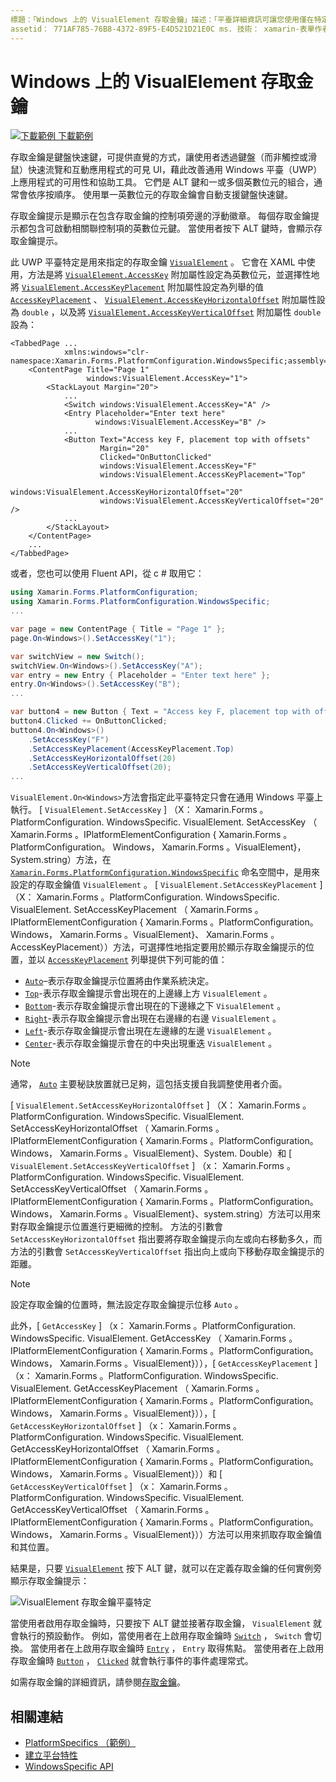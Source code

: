 ```yaml
---
標題：「Windows 上的 VisualElement 存取金鑰」描述：「平臺詳細資訊可讓您使用僅在特定平臺上提供的功能，而不需執行自訂轉譯器或效果。 本文說明如何使用 Windows 平臺特定的來指定 VisualElement 的存取金鑰。」
assetid： 771AF785-76B8-4372-89F5-E4D521D21E0C ms. 技術： xamarin-表單作者： davidbritch ms. author： dabritch ms. 日期：10/24/2018 否-loc： [ Xamarin.Forms ， Xamarin.Essentials ]
---
```


# <a name="visualelement-access-keys-on-windows"></a>Windows 上的 VisualElement 存取金鑰

[![下載範例 ](~/media/shared/download.png) 下載範例](https://docs.microsoft.com/samples/xamarin/xamarin-forms-samples/userinterface-platformspecifics)

存取金鑰是鍵盤快速鍵，可提供直覺的方式，讓使用者透過鍵盤（而非觸控或滑鼠）快速流覽和互動應用程式的可見 UI，藉此改善通用 Windows 平臺（UWP）上應用程式的可用性和協助工具。 它們是 ALT 鍵和一或多個英數位元的組合，通常會依序按順序。 使用單一英數位元的存取金鑰會自動支援鍵盤快速鍵。

存取金鑰提示是顯示在包含存取金鑰的控制項旁邊的浮動徽章。 每個存取金鑰提示都包含可啟動相關聯控制項的英數位元鍵。 當使用者按下 ALT 鍵時，會顯示存取金鑰提示。

此 UWP 平臺特定是用來指定的存取金鑰 [`VisualElement`](xref:Xamarin.Forms.VisualElement) 。 它會在 XAML 中使用，方法是將 [`VisualElement.AccessKey`](xref:Xamarin.Forms.PlatformConfiguration.WindowsSpecific.VisualElement.AccessKeyProperty) 附加屬性設定為英數位元，並選擇性地將 [`VisualElement.AccessKeyPlacement`](xref:Xamarin.Forms.PlatformConfiguration.WindowsSpecific.VisualElement.AccessKeyPlacementProperty) 附加屬性設定為列舉的值 [`AccessKeyPlacement`](xref:Xamarin.Forms.AccessKeyPlacement) 、 [`VisualElement.AccessKeyHorizontalOffset`](xref:Xamarin.Forms.PlatformConfiguration.WindowsSpecific.VisualElement.AccessKeyHorizontalOffsetProperty) 附加屬性設為 `double` ，以及將 [`VisualElement.AccessKeyVerticalOffset`](xref:Xamarin.Forms.PlatformConfiguration.WindowsSpecific.VisualElement.AccessKeyVerticalOffsetProperty) 附加屬性 `double` 設為：

```xaml
<TabbedPage ...
            xmlns:windows="clr-namespace:Xamarin.Forms.PlatformConfiguration.WindowsSpecific;assembly=Xamarin.Forms.Core">
    <ContentPage Title="Page 1"
                 windows:VisualElement.AccessKey="1">
        <StackLayout Margin="20">
            ...
            <Switch windows:VisualElement.AccessKey="A" />
            <Entry Placeholder="Enter text here"
                   windows:VisualElement.AccessKey="B" />
            ...
            <Button Text="Access key F, placement top with offsets"
                    Margin="20"
                    Clicked="OnButtonClicked"
                    windows:VisualElement.AccessKey="F"
                    windows:VisualElement.AccessKeyPlacement="Top"
                    windows:VisualElement.AccessKeyHorizontalOffset="20"
                    windows:VisualElement.AccessKeyVerticalOffset="20" />
            ...
        </StackLayout>
    </ContentPage>
    ...
</TabbedPage>
```

或者，您也可以使用 Fluent API，從 c # 取用它：

```csharp
using Xamarin.Forms.PlatformConfiguration;
using Xamarin.Forms.PlatformConfiguration.WindowsSpecific;
...

var page = new ContentPage { Title = "Page 1" };
page.On<Windows>().SetAccessKey("1");

var switchView = new Switch();
switchView.On<Windows>().SetAccessKey("A");
var entry = new Entry { Placeholder = "Enter text here" };
entry.On<Windows>().SetAccessKey("B");
...

var button4 = new Button { Text = "Access key F, placement top with offsets", Margin = new Thickness(20) };
button4.Clicked += OnButtonClicked;
button4.On<Windows>()
    .SetAccessKey("F")
    .SetAccessKeyPlacement(AccessKeyPlacement.Top)
    .SetAccessKeyHorizontalOffset(20)
    .SetAccessKeyVerticalOffset(20);
...
```

`VisualElement.On<Windows>`方法會指定此平臺特定只會在通用 Windows 平臺上執行。 [ `VisualElement.SetAccessKey` ] （X： Xamarin.Forms 。PlatformConfiguration. WindowsSpecific. VisualElement. SetAccessKey （ Xamarin.Forms 。IPlatformElementConfiguration { Xamarin.Forms 。PlatformConfiguration。 Windows， Xamarin.Forms 。VisualElement}，System.string）方法，在 [`Xamarin.Forms.PlatformConfiguration.WindowsSpecific`](xref:Xamarin.Forms.PlatformConfiguration.WindowsSpecific) 命名空間中，是用來設定的存取金鑰值 `VisualElement` 。 [ `VisualElement.SetAccessKeyPlacement` ] （X： Xamarin.Forms 。PlatformConfiguration. WindowsSpecific. VisualElement. SetAccessKeyPlacement （ Xamarin.Forms 。IPlatformElementConfiguration { Xamarin.Forms 。PlatformConfiguration。 Windows， Xamarin.Forms 。VisualElement}、 Xamarin.Forms 。AccessKeyPlacement））方法，可選擇性地指定要用於顯示存取金鑰提示的位置，並以 [`AccessKeyPlacement`](xref:Xamarin.Forms.AccessKeyPlacement) 列舉提供下列可能的值：

- [`Auto`](xref:Xamarin.Forms.AccessKeyPlacement.Auto)–表示存取金鑰提示位置將由作業系統決定。
- [`Top`](xref:Xamarin.Forms.AccessKeyPlacement.Top)-表示存取金鑰提示會出現在的上邊緣上方 `VisualElement` 。
- [`Bottom`](xref:Xamarin.Forms.AccessKeyPlacement.Bottom)-表示存取金鑰提示會出現在的下邊緣之下 `VisualElement` 。
- [`Right`](xref:Xamarin.Forms.AccessKeyPlacement.Right)-表示存取金鑰提示會出現在右邊緣的右邊 `VisualElement` 。
- [`Left`](xref:Xamarin.Forms.AccessKeyPlacement.Left)-表示存取金鑰提示會出現在左邊緣的左邊 `VisualElement` 。
- [`Center`](xref:Xamarin.Forms.AccessKeyPlacement.Center)-表示存取金鑰提示會在的中央出現重迭 `VisualElement` 。

> [!NOTE]
> 通常， [`Auto`](xref:Xamarin.Forms.AccessKeyPlacement.Auto) 主要秘訣放置就已足夠，這包括支援自我調整使用者介面。

[ `VisualElement.SetAccessKeyHorizontalOffset` ] （X： Xamarin.Forms 。PlatformConfiguration. WindowsSpecific. VisualElement. SetAccessKeyHorizontalOffset （ Xamarin.Forms 。IPlatformElementConfiguration { Xamarin.Forms 。PlatformConfiguration。 Windows， Xamarin.Forms 。VisualElement}、System. Double）和 [ `VisualElement.SetAccessKeyVerticalOffset` ] （x： Xamarin.Forms 。PlatformConfiguration. WindowsSpecific. VisualElement. SetAccessKeyVerticalOffset （ Xamarin.Forms 。IPlatformElementConfiguration { Xamarin.Forms 。PlatformConfiguration。 Windows， Xamarin.Forms 。VisualElement}、system.string）方法可以用來對存取金鑰提示位置進行更細微的控制。 方法的引數會 `SetAccessKeyHorizontalOffset` 指出要將存取金鑰提示向左或向右移動多久，而方法的引數會 `SetAccessKeyVerticalOffset` 指出向上或向下移動存取金鑰提示的距離。

>[!NOTE]
> 設定存取金鑰的位置時，無法設定存取金鑰提示位移 `Auto` 。

此外，[ `GetAccessKey` ] （x： Xamarin.Forms 。PlatformConfiguration. WindowsSpecific. VisualElement. GetAccessKey （ Xamarin.Forms 。IPlatformElementConfiguration { Xamarin.Forms 。PlatformConfiguration。 Windows， Xamarin.Forms 。VisualElement}）），[ `GetAccessKeyPlacement` ] （x： Xamarin.Forms 。PlatformConfiguration. WindowsSpecific. VisualElement. GetAccessKeyPlacement （ Xamarin.Forms 。IPlatformElementConfiguration { Xamarin.Forms 。PlatformConfiguration。 Windows， Xamarin.Forms 。VisualElement}）），[ `GetAccessKeyHorizontalOffset` ] （x： Xamarin.Forms 。PlatformConfiguration. WindowsSpecific. VisualElement. GetAccessKeyHorizontalOffset （ Xamarin.Forms 。IPlatformElementConfiguration { Xamarin.Forms 。PlatformConfiguration。 Windows， Xamarin.Forms 。VisualElement}））和 [ `GetAccessKeyVerticalOffset` ] （x： Xamarin.Forms 。PlatformConfiguration. WindowsSpecific. VisualElement. GetAccessKeyVerticalOffset （ Xamarin.Forms 。IPlatformElementConfiguration { Xamarin.Forms 。PlatformConfiguration。 Windows， Xamarin.Forms 。VisualElement}））方法可以用來抓取存取金鑰值和其位置。

結果是，只要 [`VisualElement`](xref:Xamarin.Forms.VisualElement) 按下 ALT 鍵，就可以在定義存取金鑰的任何實例旁顯示存取金鑰提示：

![VisualElement 存取金鑰平臺特定](visualelement-access-keys-images/visualelement-accesskeys.png "VisualElement 存取金鑰平臺特定")

當使用者啟用存取金鑰時，只要按下 ALT 鍵並接著存取金鑰， `VisualElement` 就會執行的預設動作。 例如，當使用者在上啟用存取金鑰時 [`Switch`](xref:Xamarin.Forms.Switch) ， `Switch` 會切換。 當使用者在上啟用存取金鑰時 [`Entry`](xref:Xamarin.Forms.Entry) ， `Entry` 取得焦點。 當使用者在上啟用存取金鑰時 [`Button`](xref:Xamarin.Forms.Button) ， [`Clicked`](xref:Xamarin.Forms.Button.Clicked) 就會執行事件的事件處理常式。

如需存取金鑰的詳細資訊，請參閱[存取金鑰](/windows/uwp/design/input/access-keys#key-tip-positioning)。

## <a name="related-links"></a>相關連結

- [PlatformSpecifics （範例）](https://docs.microsoft.com/samples/xamarin/xamarin-forms-samples/userinterface-platformspecifics)
- [建立平台特性](~/xamarin-forms/platform/platform-specifics/index.md#creating-platform-specifics)
- [WindowsSpecific API](xref:Xamarin.Forms.PlatformConfiguration.WindowsSpecific)
